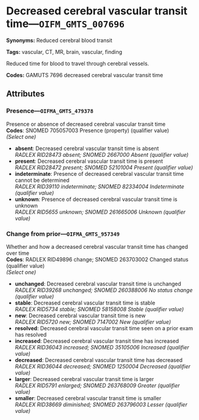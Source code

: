 # Decreased cerebral vascular transit time—`OIFM_GMTS_007696`

**Synonyms:** Reduced cerebral blood transit

**Tags:** vascular, CT, MR, brain, vascular, finding

Reduced time for blood to travel through cerebral vessels.

**Codes:** GAMUTS 7696 decreased cerebral vascular transit time

## Attributes

### Presence—`OIFMA_GMTS_479378`

Presence or absence of decreased cerebral vascular transit time  
**Codes**: SNOMED 705057003 Presence (property) (qualifier value)  
*(Select one)*

- **absent**: Decreased cerebral vascular transit time is absent  
_RADLEX RID28473 absent; SNOMED 2667000 Absent (qualifier value)_
- **present**: Decreased cerebral vascular transit time is present  
_RADLEX RID28472 present; SNOMED 52101004 Present (qualifier value)_
- **indeterminate**: Presence of decreased cerebral vascular transit time cannot be determined  
_RADLEX RID39110 indeterminate; SNOMED 82334004 Indeterminate (qualifier value)_
- **unknown**: Presence of decreased cerebral vascular transit time is unknown  
_RADLEX RID5655 unknown; SNOMED 261665006 Unknown (qualifier value)_

### Change from prior—`OIFMA_GMTS_957349`

Whether and how a decreased cerebral vascular transit time has changed over time  
**Codes**: RADLEX RID49896 change; SNOMED 263703002 Changed status (qualifier value)  
*(Select one)*

- **unchanged**: Decreased cerebral vascular transit time is unchanged  
_RADLEX RID39268 unchanged; SNOMED 260388006 No status change (qualifier value)_
- **stable**: Decreased cerebral vascular transit time is stable  
_RADLEX RID5734 stable; SNOMED 58158008 Stable (qualifier value)_
- **new**: Decreased cerebral vascular transit time is new  
_RADLEX RID5720 new; SNOMED 7147002 New (qualifier value)_
- **resolved**: Decreased cerebral vascular transit time seen on a prior exam has resolved  
- **increased**: Decreased cerebral vascular transit time has increased  
_RADLEX RID36043 increased; SNOMED 35105006 Increased (qualifier value)_
- **decreased**: Decreased cerebral vascular transit time has decreased  
_RADLEX RID36044 decreased; SNOMED 1250004 Decreased (qualifier value)_
- **larger**: Decreased cerebral vascular transit time is larger  
_RADLEX RID5791 enlarged; SNOMED 263768009 Greater (qualifier value)_
- **smaller**: Decreased cerebral vascular transit time is smaller  
_RADLEX RID38669 diminished; SNOMED 263796003 Lesser (qualifier value)_